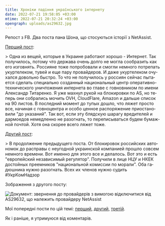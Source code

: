 ```yaml
---
title: Хроніки падіння українського інтернету
date: 2022-07-21 19:58:05 +03:00
mtime: 2022-07-21 20:32:24 +03:00
opengraph: uploads/as29632.jpg
---
```


Репост з FB. Два поста пана Шона, що стосуються історії з NetAssist.

[Перший пост][1]:

<div lang="ru" markdown=1>
> Одна из вещей, которые в Украине работают хорошо - Интернет. Так получилось, потому что держава очень долго не могла сообразить как его изговнять. Россияне тоже попробовали и смогли немного потрепать укуртелеком, тувей и еще пару провайдеров. И даже укуртелеком очухался довольно быстро. То что не получилось у россиян сейчас пытается сделать специально созданный национальный центр оперативно-технического уничтожения интернета во главе с говновником по имени Александр Титаренко. Я уже махнул рукой на блокировки по AS, но теперь они собрались мочить OVH, CloudFlare, Amazon и дальше список на 90 листов. В последний момент до тупых дошло, что ляжет просто все, начиная с говноцентра и особо ценное распоряжение приостановили "до указаний". Так вот, если эту блядскую шарагу вредителей и дармоедов немедленно не разогнать, то переписываться будем бумажной почтой. Хотя она скорее всего ляжет тоже.
</div>

[Другий пост][2]:

<div lang="ru" markdown=1>
> В продолжение предыдущего поста. От блокировок российских автономок до расправы с неугодной украинской компанией прошло совсем немного времени. Вот именно для этого все и делалось. Вот это и есть "европейский независимый регулятор". Получили в лице НЦУ и НКЕК достойных преемников "национальной комиссии по морали". Оба гадюшника нужно разогнать. Всех их членов нужно судить #УкрКомНадзор
</div>

Зображення з другого посту:

![Документ: звернення до провайдерів з вимогою відключитися від AS29632, що належить провайдеру NetAssist](/uploads/as29632.jpg)

Мої попередні пости по цій темі: [перший][3], [другий][4], [третій][5].

Як і раніше, я утримуюся від коментарів.

[1]: https://www.facebook.com/ruheight/posts/pfbid0iwy3hjCCHDFtj1dfQ4BAZkwwkELD5GH49YsEUTcGdjhbjECBNVJSeghAbYdXuNrKl
[2]: https://www.facebook.com/ruheight/posts/pfbid05G1x3tnACDwnVyrV9ah9t8ZcnHunoxDAVYi2f42YRWsfeS9W1ovNvBpaxbQARt2kl
[3]: /2022/03/31/netassist.html
[4]: /2022/03/31/shaun.html
[5]: /2022/04/01/netassist.html
